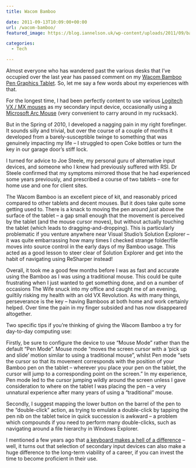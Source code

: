 ```yaml
---
title: Wacom Bamboo

date: 2011-09-13T10:09:00+00:00
url: /wacom-bamboo/
featured_image: https://blog.iannelson.uk/wp-content/uploads/2011/09/bamboo-1.jpg

categories:
  - Tech

---
```

Almost everyone who has wandered past the various desks that I’ve occupied over the last year has passed comment on my [Wacom Bamboo Pen Graphics Tablet][1]. So, let me say a few words about my experiences with that.

For the longest time, I had been perfectly content to use various [Logitech VX / MX mouses][2] as my secondary input device, occasionally using a [Microsoft Arc Mouse][3] (very convenient to carry around in my rucksack).

But in the Spring of 2010, I developed a nagging pain in my right forefinger. It sounds silly and trivial, but over the course of a couple of months it developed from a barely-susceptible twinge to something that was genuinely impacting my life &#8211; I struggled to open Coke bottles or turn the key in our garage door’s stiff lock.

I turned for advice to Joe Steele, my personal guru of alternative input devices, and someone who I knew had previously suffered with RSI. Dr Steele confirmed that my symptoms mirrored those that he had experienced some years previously, and prescribed a course of two tablets &#8211; one for home use and one for client sites.

The Wacom Bamboo is an excellent piece of kit, and reasonably priced compared to other tablets and decent mouses. But it does take quite some getting used to. There is a knack to moving the pen around _just_ above the surface of the tablet &#8211; a gap small enough that the movement is perceived by the tablet (and the mouse cursor moves), but without actually touching the tablet (which leads to dragging-and-dropping). This is particularly problematic if you venture anywhere near Visual Studio’s Solution Explorer &#8211; it was quite embarrassing how many times I checked strange folder/file moves into source control in the early days of my Bamboo usage. This acted as a good lesson to steer clear of Solution Explorer and get into the habit of navigating using ReSharper instead!

Overall, it took me a good few months before I was as fast and accurate using the Bamboo as I was using a traditional mouse. This could be quite frustrating when I just wanted to get something done, and on a number of occasions The Wife snuck into my office and caught me of an evening, guiltily risking my health with an old VX Revolution. As with many things, perseverance is the key &#8211; having Bamboos at both home and work certainly helped. Over time the pain in my finger subsided and has now disappeared altogether.

Two specific tips if you’re thinking of giving the Wacom Bamboo a try for day-to-day computing use:

Firstly, be sure to configure the device to use &#8220;Mouse Mode&#8221; rather than the default &#8220;Pen Mode&#8221;. Mouse mode “moves the screen cursor with a ‘pick up and slide’ motion similar to using a traditional mouse”, whilst Pen mode &#8220;sets the cursor so that its movement corresponds with the position of your Bamboo pen on the tablet – wherever you place your pen on the tablet, the cursor will jump to a corresponding point on the screen.&#8221; In my experience, Pen mode led to the cursor jumping wildly around the screen unless I gave consideration to where on the tablet I was placing the pen &#8211; a very unnatural experience after many years of using a &#8220;traditional&#8221; mouse.

Secondly, I suggest mapping the lower button on the barrel of the pen to the &#8220;double-click&#8221; action, as trying to emulate a double-click by tapping the pen nib on the tablet twice in quick succession is awkward &#8211; a problem which compounds if you need to perform many double-clicks, such as navigating around a file hierarchy in Windows Explorer.

I mentioned a few years ago that [a keyboard makes a hell of a difference][4] &#8211; well, it turns out that selection of secondary input devices can also make a huge difference to the long-term viability of a career, if you can invest the time to become proficient in their use.

 [1]: http://amzn.to/1rrSHfo
 [2]: http://amzn.to/1tLMAqb
 [3]: http://amzn.to/PBaiVJ
 [4]: https://blog.iannelson.uk/a-keyboard-makes-a-hell-of-a-difference/